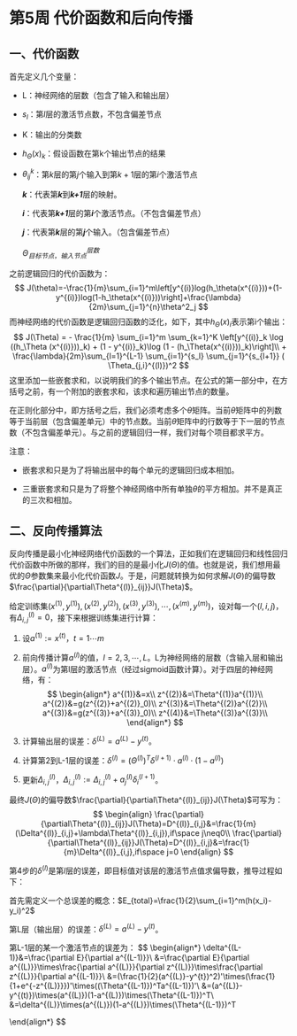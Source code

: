 # 第5周 代价函数和后向传播

## 一、代价函数

首先定义几个变量：

+ L：神经网络的层数（包含了输入和输出层）

+ $s_l$：第$l$层的激活节点数，不包含偏差节点

+ K：输出的分类数

+ $h_\Theta(x)_k$：假设函数在第k个输出节点的结果

+ $\theta^k_{ij}$：第$k$层的第$j$个输入到第$k+1$层的第$i$个激活节点

  ***k***：代表第***k***到***k+1***层的映射。

  ***i***：代表第***k+1***层的第***i***个激活节点。（不包含偏差节点）

  ***j***：代表第***k***层的第***j***个输入。（包含偏差节点）
  
  $\Theta^{层数}_{目标节点，输入节点}$

之前逻辑回归的代价函数为：
$$
J(\theta)=-\frac{1}{m}\sum_{i=1}^m\left[y^{(i)}log(h_\theta(x^{(i)}))+(1-y^{(i)})log(1-h_\theta(x^{(i)}))\right]+\frac{\lambda}{2m}\sum_{j=1}^{n}\theta^2_j
$$
而神经网络的代价函数是逻辑回归函数的泛化，如下，其中$h_\Theta(x)_i$表示第i个输出：
$$
J(\Theta) = - \frac{1}{m} \sum_{i=1}^m \sum_{k=1}^K \left[y^{(i)}_k \log ((h_\Theta (x^{(i)}))_k) + (1 - y^{(i)}_k)\log (1 - (h_\Theta(x^{(i)}))_k)\right]\\ + \frac{\lambda}{2m}\sum_{l=1}^{L-1} \sum_{i=1}^{s_l} \sum_{j=1}^{s_{l+1}} ( \Theta_{j,i}^{(l)})^2
$$
这里添加一些嵌套求和，以说明我们的多个输出节点。在公式的第一部分中，在方括号之前，有一个附加的嵌套求和，该求和遍历输出节点的数量。

在正则化部分中，即方括号之后，我们必须考虑多个$\theta$矩阵。当前$\theta$矩阵中的列数等于当前层（包含偏差单元）中的节点数。当前$\theta$矩阵中的行数等于下一层的节点数（不包含偏差单元）。与之前的逻辑回归一样，我们对每个项目都求平方。

注意：

+ 嵌套求和只是为了将输出层中的每个单元的逻辑回归成本相加。

+ 三重嵌套求和只是为了将整个神经网络中所有单独$\theta$的平方相加。并不是真正的三次和相加。

  

## 二、反向传播算法

反向传播是最小化神经网络代价函数的一个算法，正如我们在逻辑回归和线性回归代价函数中所做的那样，我们的目的是最小化$J(\Theta)$的值。也就是说，我们想用最优的$\Theta$参数集来最小化代价函数$J$。于是，问题就转换为如何求解$J(\Theta)$的偏导数$\frac{\partial}{\partial\Theta^{(l)}_{ij}}J(\Theta)$。

给定训练集${(x^{(1)},y^{(1)}),(x^{(2)},y^{(2)}),(x^{(3)},y^{(3)}),\cdots,(x^{(m)},y^{(m)})}$，设对每一个$(l,i,j)$，有$\Delta^{(l)}_{i,j}=0$，接下来根据训练集进行计算：

1. 设$a^{(1)}:=x^{(t)}$，$t=1\cdots m$

2. 前向传播计算$a^{(l)}$的值，$l=2,3,\cdots,L$。L为神经网络的层数（含输入层和输出层）。$a^{(l)}$为第l层的激活节点（经过sigmoid函数计算）。对于四层的神经网络，有：
   $$
   \begin{align*}
   a^{(1)}&=x\\
   z^{(2)}&=\Theta^{(1)}a^{(1)}\\
   a^{(2)}&=g(z^{(2)}+a^{(2)}_0)\\
   z^{(3)}&=\Theta^{(2)}a^{(2)}\\
   a^{(3)}&=g(z^{(3)}+a^{(3)}_0)\\
   z^{(4)}&=\Theta^{(3)}a^{(3)}\\
   \end{align*}
   $$

3. 计算输出层的误差：$\delta^{(L)}=a^{(L)}-y^{(t)}$。

4. 计算第2到L-1层的误差：$\delta^{(l)}=(\Theta^{(l)})^T\delta^{(l+1)}\cdot a^{(l)}\cdot(1-a^{(l)})$

5. 更新$\Delta^{(l)}_{i,j}$，$\Delta^{(l)}_{i,j}:=\Delta^{(l)}_{i,j}+a_j^{(l)}\delta_i^{(l+1)}$。

最终$J(\Theta)$的偏导数$\frac{\partial}{\partial\Theta^{(l)}_{ij}}J(\Theta)$可写为：
$$
\begin{align}
\frac{\partial}{\partial\Theta^{(l)}_{ij}}J(\Theta)=D^{(l)}_{i,j}&=\frac{1}{m}(\Delta^{(l)}_{i,j}+\lambda\Theta^{(l)}_{i,j}),if\space j\neq0\\
\frac{\partial}{\partial\Theta^{(l)}_{ij}}J(\Theta)=D^{(l)}_{i,j}&=\frac{1}{m}\Delta^{(l)}_{i,j},if\space j=0
\end{align}
$$


第4步的$\delta^{(l)}$是第$l$层的误差，即目标值对该层的激活节点值求偏导数，推导过程如下：

首先需定义一个总误差的概念：$E_{total}=\frac{1}{2}\sum_{i=1}^m(h(x_i)-y_i)^2$

第L层（输出层）的误差：$\delta^{(L)}=a^{(L)}-y^{(t)}$。

第L-1层的某一个激活节点的误差为：
$$
\begin{align*}
\delta^{(L-1)}&=\frac{\partial E}{\partial a^{(L-1)}}\\
&=\frac{\partial E}{\partial a^{(L)}}\times\frac{\partial a^{(L)}}{\partial z^{(L)}}\times\frac{\partial z^{(L)}}{\partial a^{(L-1)}}\\
&=(\frac{1}{2}(a^{(L)}-y^{t})^2)'\times(\frac{1}{1+e^{-z^{(L)}}})'\times((\Theta^{(L-1)})^Ta^{(L-1)})'\\
&=(a^{(L)}-y^{(t)})\times(a^{(L)})(1-a^{(L)})\times(\Theta^{(L-1)})^T\\
&=\delta^{(L)}\times(a^{(L)})(1-a^{(L)})\times(\Theta^{(L-1)})^T

\end{align*}
$$
